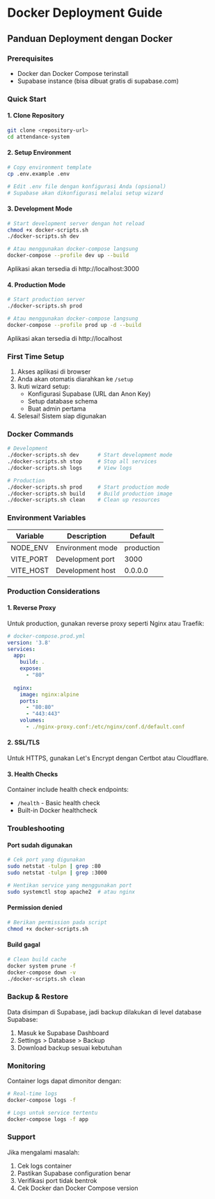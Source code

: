 
# Docker Deployment Guide

## Panduan Deployment dengan Docker

### Prerequisites
- Docker dan Docker Compose terinstall
- Supabase instance (bisa dibuat gratis di supabase.com)

### Quick Start

#### 1. Clone Repository
```bash
git clone <repository-url>
cd attendance-system
```

#### 2. Setup Environment
```bash
# Copy environment template
cp .env.example .env

# Edit .env file dengan konfigurasi Anda (opsional)
# Supabase akan dikonfigurasi melalui setup wizard
```

#### 3. Development Mode
```bash
# Start development server dengan hot reload
chmod +x docker-scripts.sh
./docker-scripts.sh dev

# Atau menggunakan docker-compose langsung
docker-compose --profile dev up --build
```

Aplikasi akan tersedia di http://localhost:3000

#### 4. Production Mode
```bash
# Start production server
./docker-scripts.sh prod

# Atau menggunakan docker-compose langsung
docker-compose --profile prod up -d --build
```

Aplikasi akan tersedia di http://localhost

### First Time Setup

1. Akses aplikasi di browser
2. Anda akan otomatis diarahkan ke `/setup`
3. Ikuti wizard setup:
   - Konfigurasi Supabase (URL dan Anon Key)
   - Setup database schema
   - Buat admin pertama
4. Selesai! Sistem siap digunakan

### Docker Commands

```bash
# Development
./docker-scripts.sh dev      # Start development mode
./docker-scripts.sh stop     # Stop all services
./docker-scripts.sh logs     # View logs

# Production
./docker-scripts.sh prod     # Start production mode
./docker-scripts.sh build    # Build production image
./docker-scripts.sh clean    # Clean up resources
```

### Environment Variables

| Variable | Description | Default |
|----------|-------------|---------|
| NODE_ENV | Environment mode | production |
| VITE_PORT | Development port | 3000 |
| VITE_HOST | Development host | 0.0.0.0 |

### Production Considerations

#### 1. Reverse Proxy
Untuk production, gunakan reverse proxy seperti Nginx atau Traefik:

```yaml
# docker-compose.prod.yml
version: '3.8'
services:
  app:
    build: .
    expose:
      - "80"
  
  nginx:
    image: nginx:alpine
    ports:
      - "80:80"
      - "443:443"
    volumes:
      - ./nginx-proxy.conf:/etc/nginx/conf.d/default.conf
```

#### 2. SSL/TLS
Untuk HTTPS, gunakan Let's Encrypt dengan Certbot atau Cloudflare.

#### 3. Health Checks
Container include health check endpoints:
- `/health` - Basic health check
- Built-in Docker healthcheck

### Troubleshooting

#### Port sudah digunakan
```bash
# Cek port yang digunakan
sudo netstat -tulpn | grep :80
sudo netstat -tulpn | grep :3000

# Hentikan service yang menggunakan port
sudo systemctl stop apache2  # atau nginx
```

#### Permission denied
```bash
# Berikan permission pada script
chmod +x docker-scripts.sh
```

#### Build gagal
```bash
# Clean build cache
docker system prune -f
docker-compose down -v
./docker-scripts.sh clean
```

### Backup & Restore

Data disimpan di Supabase, jadi backup dilakukan di level database Supabase:

1. Masuk ke Supabase Dashboard
2. Settings > Database > Backup
3. Download backup sesuai kebutuhan

### Monitoring

Container logs dapat dimonitor dengan:
```bash
# Real-time logs
docker-compose logs -f

# Logs untuk service tertentu
docker-compose logs -f app
```

### Support

Jika mengalami masalah:
1. Cek logs container
2. Pastikan Supabase configuration benar
3. Verifikasi port tidak bentrok
4. Cek Docker dan Docker Compose version
